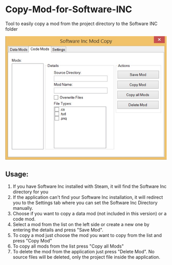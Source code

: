 # Copy-Mod-for-Software-INC
Tool to easily copy a mod from the project directory to the Software INC folder

![Screenshot](https://github.com/daredloco/Copy-Mod-for-Software-INC/blob/master/screenshot.jpg?raw=true)

## Usage:
1) If you have Software Inc installed with Steam, it will find the Software Inc directory for you
2) If the application can't find your Software Inc installation, it will redirect you to the Settings tab where you can set the Software Inc Directory manually.
3) Choose if you want to copy a data mod (not included in this version) or a code mod.
4) Select a mod from the list on the left side or create a new one by entering the details and press "Save Mod".
5) To copy a mod just choose the mod you want to copy from the list and press "Copy Mod"
6) To copy all mods from the list press "Copy all Mods"
7) To delete the mod from the application just press "Delete Mod". No source files will be deleted, only the project file inside the application.
